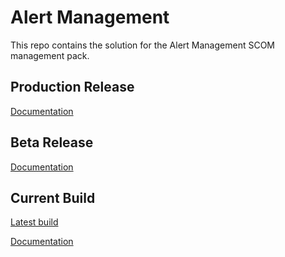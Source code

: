 # Alert Management

This repo contains the solution for the Alert Management SCOM management pack.

## Production Release

[Documentation](AlertManagement/wiki)

## Beta Release

[Documentation](AlertManagement/WikiSource/Home.md)

## Current Build

[Latest build](AlertManagement/actions/workflows/build.yml)

[Documentation](WikiSource/Home.md)
